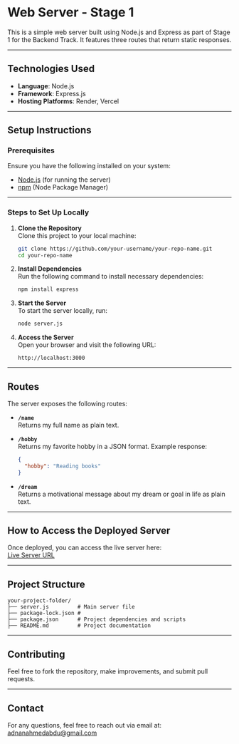 # Web Server - Stage 1

This is a simple web server built using Node.js and Express as part of Stage 1 for the Backend Track. It features three routes that return static responses.

---

## **Technologies Used**

- **Language**: Node.js
- **Framework**: Express.js
- **Hosting Platforms**: Render, Vercel

---

## **Setup Instructions**

### Prerequisites

Ensure you have the following installed on your system:

- [Node.js](https://nodejs.org/) (for running the server)
- [npm](https://www.npmjs.com/) (Node Package Manager)

---

### Steps to Set Up Locally

1. **Clone the Repository**  
   Clone this project to your local machine:
   ```bash
   git clone https://github.com/your-username/your-repo-name.git
   cd your-repo-name
   ```

2. **Install Dependencies**  
   Run the following command to install necessary dependencies:
   ```bash
   npm install express
   ```

3. **Start the Server**  
   To start the server locally, run:
   ```bash
   node server.js
   ```

4. **Access the Server**  
   Open your browser and visit the following URL:
   ```
   http://localhost:3000
   ```

---

## **Routes**

The server exposes the following routes:

- **`/name`**  
  Returns my full name as plain text.

- **`/hobby`**  
  Returns my favorite hobby in a JSON format. Example response:
  ```json
  {
    "hobby": "Reading books"
  }
  ```

- **`/dream`**  
  Returns a motivational message about my dream or goal in life as plain text.

---

## **How to Access the Deployed Server**

Once deployed, you can access the live server here:  
[Live Server URL](https://your-deployment-url.com)

---

## **Project Structure**

```
your-project-folder/
├── server.js         # Main server file
├── package-lock.json # 
├── package.json      # Project dependencies and scripts
├── README.md         # Project documentation
```

---

## **Contributing**

Feel free to fork the repository, make improvements, and submit pull requests.

---

## **Contact**

For any questions, feel free to reach out via email at:  
[adnanahmedabdu@gmail.com](mailto:adnanahmedabdu@gmail.com)
